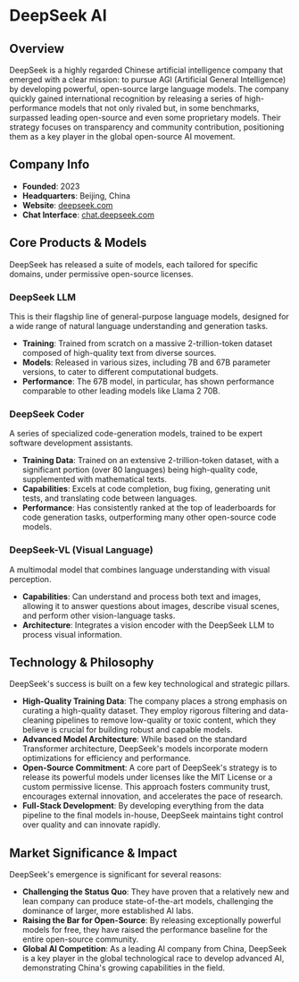 # DeepSeek AI

## Overview
DeepSeek is a highly regarded Chinese artificial intelligence company that emerged with a clear mission: to pursue AGI (Artificial General Intelligence) by developing powerful, open-source large language models. The company quickly gained international recognition by releasing a series of high-performance models that not only rivaled but, in some benchmarks, surpassed leading open-source and even some proprietary models. Their strategy focuses on transparency and community contribution, positioning them as a key player in the global open-source AI movement.

## Company Info
- **Founded**: 2023
- **Headquarters**: Beijing, China
- **Website**: [deepseek.com](https://www.deepseek.com/)
- **Chat Interface**: [chat.deepseek.com](https://chat.deepseek.com/)

## Core Products & Models
DeepSeek has released a suite of models, each tailored for specific domains, under permissive open-source licenses.

### DeepSeek LLM
This is their flagship line of general-purpose language models, designed for a wide range of natural language understanding and generation tasks.
- **Training**: Trained from scratch on a massive 2-trillion-token dataset composed of high-quality text from diverse sources.
- **Models**: Released in various sizes, including 7B and 67B parameter versions, to cater to different computational budgets.
- **Performance**: The 67B model, in particular, has shown performance comparable to other leading models like Llama 2 70B.

### DeepSeek Coder
A series of specialized code-generation models, trained to be expert software development assistants.
- **Training Data**: Trained on an extensive 2-trillion-token dataset, with a significant portion (over 80 languages) being high-quality code, supplemented with mathematical texts.
- **Capabilities**: Excels at code completion, bug fixing, generating unit tests, and translating code between languages.
- **Performance**: Has consistently ranked at the top of leaderboards for code generation tasks, outperforming many other open-source code models.

### DeepSeek-VL (Visual Language)
A multimodal model that combines language understanding with visual perception.
- **Capabilities**: Can understand and process both text and images, allowing it to answer questions about images, describe visual scenes, and perform other vision-language tasks.
- **Architecture**: Integrates a vision encoder with the DeepSeek LLM to process visual information.

## Technology & Philosophy
DeepSeek's success is built on a few key technological and strategic pillars.

- **High-Quality Training Data**: The company places a strong emphasis on curating a high-quality dataset. They employ rigorous filtering and data-cleaning pipelines to remove low-quality or toxic content, which they believe is crucial for building robust and capable models.
- **Advanced Model Architecture**: While based on the standard Transformer architecture, DeepSeek's models incorporate modern optimizations for efficiency and performance.
- **Open-Source Commitment**: A core part of DeepSeek's strategy is to release its powerful models under licenses like the MIT License or a custom permissive license. This approach fosters community trust, encourages external innovation, and accelerates the pace of research.
- **Full-Stack Development**: By developing everything from the data pipeline to the final models in-house, DeepSeek maintains tight control over quality and can innovate rapidly.

## Market Significance & Impact
DeepSeek's emergence is significant for several reasons:
- **Challenging the Status Quo**: They have proven that a relatively new and lean company can produce state-of-the-art models, challenging the dominance of larger, more established AI labs.
- **Raising the Bar for Open-Source**: By releasing exceptionally powerful models for free, they have raised the performance baseline for the entire open-source community.
- **Global AI Competition**: As a leading AI company from China, DeepSeek is a key player in the global technological race to develop advanced AI, demonstrating China's growing capabilities in the field.
